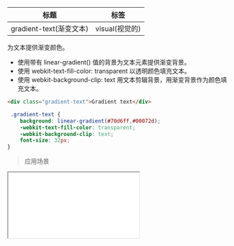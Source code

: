 | 标题                             | 标签           |
| -------------------------------- | -------------- |
| gradient-text(渐变文本) | visual(视觉的) |

为文本提供渐变颜色。

* 使用带有 linear-gradient() 值的背景为文本元素提供渐变背景。
* 使用 webkit-text-fill-color: transparent 以透明颜色填充文本。
* 使用 webkit-background-clip: text 用文本剪辑背景，用渐变背景作为颜色填充文本。

```html
<div class="gradient-text">Gradient text</div>
```

```css
 .gradient-text {
    background: linear-gradient(#70d6ff,#00072d);
    -webkit-text-fill-color: transparent;
    -webkit-background-clip: text;
    font-size: 32px;
}
```

> 应用场景

<iframe src="codes/css/html/gradient-text.html"></iframe>




